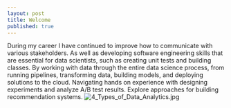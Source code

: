 ```yaml
---
layout: post
title: Welcome
published: true
---
```


During my career I have continued to improve how to communicate with various stakeholders.  As well as developing software engineering skills that are essential for data scientists, such as creating unit tests and building classes.  By working with data through the entire data science process, from running pipelines, transforming data, building models, and deploying solutions to the cloud.  Navigating hands on experience with designing experiments and analyze A/B test results. Explore approaches for building recommendation systems.
![4_Types_of_Data_Analytics.jpg]({{site.baseurl}}/_posts/4_Types_of_Data_Analytics.jpg)

